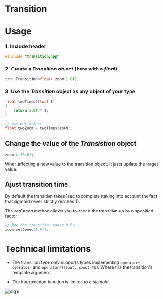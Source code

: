 # Transition

# Usage

### 1. Include header
```cpp
#include "transition.hpp"
```

### 2. Create a _Transition_ object (here with a _float_)
```cpp
trn::Transition<float> zoom(1.0f);
```

### 3. Use the _Transition_ object as any object of your type
```cpp
float twoTimes(float f)
{
    return 2.0f * f;
}

// Use our object
float twoZoom = twoTimes(zoom);
```

## Change the value of the _Transistion_ object
```cpp
zoom = 30.0f;
```
When affecting a new value to the transition object, it justs update the target value.

## Ajust transition time
By default the transition takes 1sec to complete (taking into account the fact that sigmoid never strictly reaches 1).

The _setSpeed_ method allows you to speed the transition up by a specified factor.
```cpp
// Now the transition takes 0.5s
zoom.setSpeed(2.0f);
```

# Technical limitations
 - The transition type only supports types implementing `operator+`, `operator-` and `operator*(float, const T&)`. Where `T` is the transition's template argument.
 
 - The interpolation function is limited to a _sigmoid_
 
 ![sigm](https://wiki.analytica.com/images/b/be/SigmoidGraph.png)
